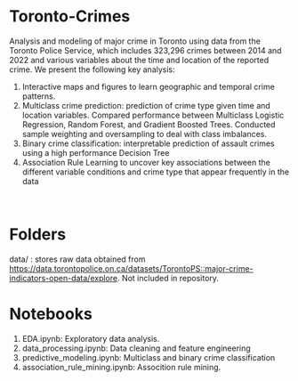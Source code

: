 # Toronto-Crimes
Analysis and modeling of major crime in Toronto using data from the Toronto Police Service, which includes 323,296 crimes between 2014 and 2022 and various variables about the time and location of the reported crime. We present the following key analysis: <br/>

1. Interactive maps and figures to learn geographic and temporal crime patterns.
2. Multiclass crime prediction: prediction of crime type given time and location variables. Compared performance between Multiclass Logistic Regression, Random Forest, and Gradient Boosted Trees. Conducted sample weighting and oversampling to deal with class imbalances.
3. Binary crime classification: interpretable prediction of assault crimes using a high performance Decision Tree
4. Association Rule Learning to uncover key associations between the different variable conditions and crime type that appear frequently in the data

<br/>

# Folders
data/ : stores raw data obtained from https://data.torontopolice.on.ca/datasets/TorontoPS::major-crime-indicators-open-data/explore. Not included in repository.

# Notebooks
1. EDA.ipynb: Exploratory data analysis. 
2. data_processing.ipynb: Data cleaning and feature engineering
3. predictive_modeling.ipynb: Multiclass and binary crime classification
4. association_rule_mining.ipynb: Assocition rule mining.

